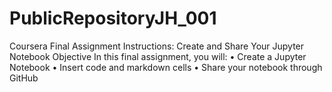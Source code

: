 # PublicRepositoryJH_001
Coursera
Final Assignment Instructions: Create and Share Your Jupyter Notebook
Objective
In this final assignment, you will:
•	Create a Jupyter Notebook
•	Insert code and markdown cells
•	Share your notebook through GitHub
